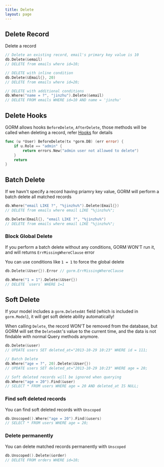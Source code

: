 ```yaml
---
title: Delete
layout: page
---
```


## Delete Record

Delete a record

```go
// Delete an existing record, email's primary key value is 10
db.Delete(&email)
// DELETE from emails where id=10;

// DELETE with inline condition
db.Delete(&Email{}, 20)
// DELETE from emails where id=20;

// DELETE with additional conditions
db.Where("name = ?", "jinzhu").Delete(&email)
// DELETE FROM emails WHERE id=10 AND name = 'jinzhu'
```

## Delete Hooks

GORM allows hooks `BeforeDelete`, `AfterDelete`, those methods will be called when deleting a record, refer [Hooks](hooks.html) for details

```go
func (u *User) BeforeDelete(tx *gorm.DB) (err error) {
	if u.Role == "admin" {
		return errors.New("admin user not allowed to delete")
	}
	return
}
```

## Batch Delete

If we havn't specify a record having priamry key value, GORM will perform a batch delete all matched records

```go
db.Where("email LIKE ?", "%jinzhu%").Delete(Email{})
// DELETE from emails where email LIKE "%jinzhu%";

db.Delete(Email{}, "email LIKE ?", "%jinzhu%")
// DELETE from emails where email LIKE "%jinzhu%";
```

### Block Global Delete

If you perform a batch delete without any conditions, GORM WON'T run it, and will returns `ErrMissingWhereClause` error

You can use conditions like `1 = 1` to force the global delete

```go
db.Delete(&User{}).Error // gorm.ErrMissingWhereClause

db.Where("1 = 1").Delete(&User{})
// DELETE `users` WHERE 1=1
```

## Soft Delete

If your model includes a `gorm.DeletedAt` field (which is included in `gorm.Model`), it will get soft delete ability automatically!

When calling `Delete`, the record WON'T be removed from the database, but GORM will set the `DeletedAt`'s value to the current time, and the data is not findable with normal Query methods anymore.

```go
db.Delete(&user)
// UPDATE users SET deleted_at="2013-10-29 10:23" WHERE id = 111;

// Batch Delete
db.Where("age = ?", 20).Delete(&User{})
// UPDATE users SET deleted_at="2013-10-29 10:23" WHERE age = 20;

// Soft deleted records will be ignored when querying
db.Where("age = 20").Find(&user)
// SELECT * FROM users WHERE age = 20 AND deleted_at IS NULL;
```

### Find soft deleted records

You can find soft deleted records with `Unscoped`

```go
db.Unscoped().Where("age = 20").Find(&users)
// SELECT * FROM users WHERE age = 20;
```

### Delete permanently

You can delete matched records permanently with `Unscoped`

```go
db.Unscoped().Delete(&order)
// DELETE FROM orders WHERE id=10;
```
